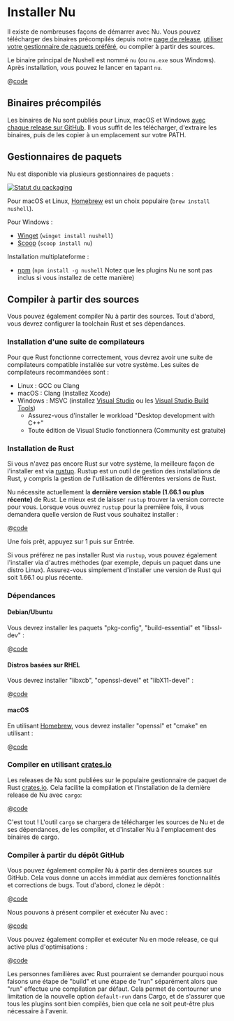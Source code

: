 # Installer Nu

Il existe de nombreuses façons de démarrer avec Nu. Vous pouvez télécharger des binaires précompilés depuis notre [page de release](https://github.com/nushell/nushell/releases), [utiliser votre gestionnaire de paquets préféré](https://repology.org/project/nushell/versions), ou compiler à partir des sources.

Le binaire principal de Nushell est nommé `nu` (ou `nu.exe` sous Windows). Après installation, vous pouvez le lancer en tapant `nu`.

@[code](@snippets/installation/run_nu.sh)

## Binaires précompilés

Les binaires de Nu sont publiés pour Linux, macOS et Windows [avec chaque release sur GitHub](https://github.com/nushell/nushell/releases). Il vous suffit de les télécharger, d'extraire les binaires, puis de les copier à un emplacement sur votre PATH.

## Gestionnaires de paquets

Nu est disponible via plusieurs gestionnaires de paquets :

[![Statut du packaging](https://repology.org/badge/vertical-allrepos/nushell.svg)](https://repology.org/project/nushell/versions)

Pour macOS et Linux, [Homebrew](https://brew.sh/) est un choix populaire (`brew install nushell`).

Pour Windows :

- [Winget](https://docs.microsoft.com/fr-fr/windows/package-manager/winget/) (`winget install nushell`)
- [Scoop](https://scoop.sh/) (`scoop install nu`)

Installation multiplateforme :

- [npm](https://www.npmjs.com/) (`npm install -g nushell` Notez que les plugins Nu ne sont pas inclus si vous installez de cette manière)

## Compiler à partir des sources

Vous pouvez également compiler Nu à partir des sources. Tout d'abord, vous devrez configurer la toolchain Rust et ses dépendances.

### Installation d'une suite de compilateurs

Pour que Rust fonctionne correctement, vous devrez avoir une suite de compilateurs compatible installée sur votre système. Les suites de compilateurs recommandées sont :

- Linux : GCC ou Clang
- macOS : Clang (installez Xcode)
- Windows : MSVC (installez [Visual Studio](https://visualstudio.microsoft.com/vs/community/) ou les [Visual Studio Build Tools](https://visualstudio.microsoft.com/downloads/#build-tools-for-visual-studio-2022))
  - Assurez-vous d'installer le workload "Desktop development with C++"
  - Toute édition de Visual Studio fonctionnera (Community est gratuite)

### Installation de Rust

Si vous n'avez pas encore Rust sur votre système, la meilleure façon de l'installer est via [rustup](https://rustup.rs/). Rustup est un outil de gestion des installations de Rust, y compris la gestion de l'utilisation de différentes versions de Rust.

Nu nécessite actuellement la **dernière version stable (1.66.1 ou plus récente)** de Rust. Le mieux est de laisser `rustup` trouver la version correcte pour vous. Lorsque vous ouvrez `rustup` pour la première fois, il vous demandera quelle version de Rust vous souhaitez installer :

@[code](@snippets/installation/rustup_choose_rust_version.sh)

Une fois prêt, appuyez sur 1 puis sur Entrée.

Si vous préférez ne pas installer Rust via `rustup`, vous pouvez également l'installer via d'autres méthodes (par exemple, depuis un paquet dans une distro Linux). Assurez-vous simplement d'installer une version de Rust qui soit 1.66.1 ou plus récente.

### Dépendances

#### Debian/Ubuntu

Vous devrez installer les paquets "pkg-config", "build-essential" et "libssl-dev" :

@[code](@snippets/installation/install_pkg_config_libssl_dev.sh)

#### Distros basées sur RHEL

Vous devrez installer "libxcb", "openssl-devel" et "libX11-devel" :

@[code](@snippets/installation/install_rhel_dependencies.sh)

#### macOS

En utilisant [Homebrew](https://brew.sh/), vous devrez installer "openssl" et "cmake" en utilisant :

@[code](@snippets/installation/macos_deps.sh)

### Compiler en utilisant [crates.io](https://crates.io)

Les releases de Nu sont publiées sur le populaire gestionnaire de paquet de Rust [crates.io](https://crates.io/). Cela facilite la compilation et l'installation de la dernière release de Nu avec `cargo`:

@[code](@snippets/installation/cargo_install_nu.sh)

C'est tout ! L'outil `cargo` se chargera de télécharger les sources de Nu et de ses dépendances, de les compiler, et d'installer Nu à l'emplacement des binaires de cargo.

### Compiler à partir du dépôt GitHub

Vous pouvez également compiler Nu à partir des dernières sources sur GitHub. Cela vous donne un accès immédiat aux dernières fonctionnalités et corrections de bugs. Tout d'abord, clonez le dépôt :

@[code](@snippets/installation/git_clone_nu.sh)

Nous pouvons à présent compiler et exécuter Nu avec :

@[code](@snippets/installation/build_nu_from_source.sh)

Vous pouvez également compiler et exécuter Nu en mode release, ce qui active plus d'optimisations :

@[code](@snippets/installation/build_nu_from_source_release.sh)

Les personnes familières avec Rust pourraient se demander pourquoi nous faisons une étape de "build" et une étape de "run" séparément alors que "run" effectue une compilation par défaut. Cela permet de contourner une limitation de la nouvelle option `default-run` dans Cargo, et de s'assurer que tous les plugins sont bien compilés, bien que cela ne soit peut-être plus nécessaire à l'avenir.
